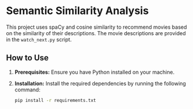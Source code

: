 # Semantic Similarity Analysis

This project uses spaCy and cosine similarity to recommend movies based on the similarity of their descriptions. The movie descriptions are provided in the `watch_next.py` script.

## How to Use

1. **Prerequisites:** Ensure you have Python installed on your machine.

2. **Installation:** Install the required dependencies by running the following command:
   ```bash
   pip install -r requirements.txt
   ```
